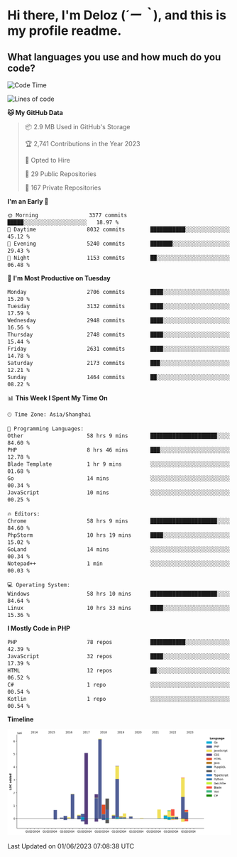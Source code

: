 # **Hi there, I'm Deloz (*´ー｀*), and this is my profile readme.**

## **What languages you use and how much do you code?**

<!--START_SECTION:waka-->
![Code Time](http://img.shields.io/badge/Code%20Time-1%2C589%20hrs%2010%20mins-blue)

![Lines of code](https://img.shields.io/badge/From%20Hello%20World%20I%27ve%20Written-30.7%20million%20lines%20of%20code-blue)

**🐱 My GitHub Data** 

> 📦 2.9 MB Used in GitHub's Storage 
 > 
> 🏆 2,741 Contributions in the Year 2023
 > 
> 💼 Opted to Hire
 > 
> 📜 29 Public Repositories 
 > 
> 🔑 167 Private Repositories 
 > 
**I'm an Early 🐤** 

```text
🌞 Morning                3377 commits        █████░░░░░░░░░░░░░░░░░░░░   18.97 % 
🌆 Daytime                8032 commits        ███████████░░░░░░░░░░░░░░   45.12 % 
🌃 Evening                5240 commits        ███████░░░░░░░░░░░░░░░░░░   29.43 % 
🌙 Night                  1153 commits        ██░░░░░░░░░░░░░░░░░░░░░░░   06.48 % 
```
📅 **I'm Most Productive on Tuesday** 

```text
Monday                   2706 commits        ████░░░░░░░░░░░░░░░░░░░░░   15.20 % 
Tuesday                  3132 commits        ████░░░░░░░░░░░░░░░░░░░░░   17.59 % 
Wednesday                2948 commits        ████░░░░░░░░░░░░░░░░░░░░░   16.56 % 
Thursday                 2748 commits        ████░░░░░░░░░░░░░░░░░░░░░   15.44 % 
Friday                   2631 commits        ████░░░░░░░░░░░░░░░░░░░░░   14.78 % 
Saturday                 2173 commits        ███░░░░░░░░░░░░░░░░░░░░░░   12.21 % 
Sunday                   1464 commits        ██░░░░░░░░░░░░░░░░░░░░░░░   08.22 % 
```


📊 **This Week I Spent My Time On** 

```text
🕑︎ Time Zone: Asia/Shanghai

💬 Programming Languages: 
Other                    58 hrs 9 mins       █████████████████████░░░░   84.60 % 
PHP                      8 hrs 46 mins       ███░░░░░░░░░░░░░░░░░░░░░░   12.78 % 
Blade Template           1 hr 9 mins         ░░░░░░░░░░░░░░░░░░░░░░░░░   01.68 % 
Go                       14 mins             ░░░░░░░░░░░░░░░░░░░░░░░░░   00.34 % 
JavaScript               10 mins             ░░░░░░░░░░░░░░░░░░░░░░░░░   00.25 % 

🔥 Editors: 
Chrome                   58 hrs 9 mins       █████████████████████░░░░   84.60 % 
PhpStorm                 10 hrs 19 mins      ████░░░░░░░░░░░░░░░░░░░░░   15.02 % 
GoLand                   14 mins             ░░░░░░░░░░░░░░░░░░░░░░░░░   00.34 % 
Notepad++                1 min               ░░░░░░░░░░░░░░░░░░░░░░░░░   00.03 % 

💻 Operating System: 
Windows                  58 hrs 10 mins      █████████████████████░░░░   84.64 % 
Linux                    10 hrs 33 mins      ████░░░░░░░░░░░░░░░░░░░░░   15.36 % 
```

**I Mostly Code in PHP** 

```text
PHP                      78 repos            ███████████░░░░░░░░░░░░░░   42.39 % 
JavaScript               32 repos            ████░░░░░░░░░░░░░░░░░░░░░   17.39 % 
HTML                     12 repos            ██░░░░░░░░░░░░░░░░░░░░░░░   06.52 % 
C#                       1 repo              ░░░░░░░░░░░░░░░░░░░░░░░░░   00.54 % 
Kotlin                   1 repo              ░░░░░░░░░░░░░░░░░░░░░░░░░   00.54 % 
```



**Timeline**

![Lines of Code chart](https://raw.githubusercontent.com/deloz/deloz/main/assets/bar_graph.png)


 Last Updated on 01/06/2023 07:08:38 UTC
<!--END_SECTION:waka-->
